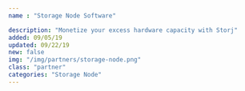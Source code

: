 ```yaml
---
name : "Storage Node Software"

description: "Monetize your excess hardware capacity with Storj"
added: 09/05/19
updated: 09/22/19
new: false
img: "/img/partners/storage-node.png"
class: "partner"
categories: "Storage Node"
---
```


